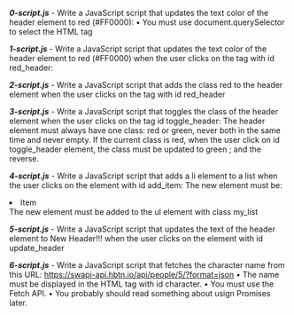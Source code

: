 **_0-script.js_** - Write a JavaScript script that updates the text color of the header element to red (#FF0000):
    • You must use document.querySelector to select the HTML tag

**_1-script.js_** - Write a JavaScript script that updates the text color of the header element to red (#FF0000) when the user clicks on the tag with id red_header:

**_2-script.js_** - Write a JavaScript script that adds the class red to the header element when the user clicks on the tag with id red_header

**_3-script.js_** - Write a JavaScript script that toggles the class of the header element when the user clicks on the tag id toggle_header:
The header element must always have one class: red or green, never both in the same time and never empty. If the current class is red, when the user click on id toggle_header element, the class must be updated to green ; and the reverse.

**_4-script.js_** - Write a JavaScript script that adds a li element to a list when the user clicks on the element with id add_item:
The new element must be: <li>Item</li> The new element must be added to the ul element with class my_list

**_5-script.js_** - Write a JavaScript script that updates the text of the header element to New Header!!! when the user clicks on the element with id update_header

**_6-script.js_** - Write a JavaScript script that fetches the character name from this URL: https://swapi-api.hbtn.io/api/people/5/?format=json
    • The name must be displayed in the HTML tag with id character.
    • You must use the Fetch API.
    • You probably should read something about usign Promises later.

